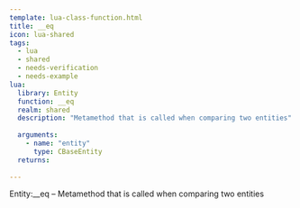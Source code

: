 ```yaml
---
template: lua-class-function.html
title: __eq
icon: lua-shared
tags:
  - lua
  - shared
  - needs-verification
  - needs-example
lua:
  library: Entity
  function: __eq
  realm: shared
  description: "Metamethod that is called when comparing two entities"
  
  arguments:
    - name: "entity"
      type: CBaseEntity
  returns:
    
---
```


<div class="lua__search__keywords">
Entity:__eq &#x2013; Metamethod that is called when comparing two entities
</div>
